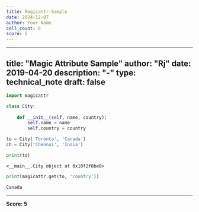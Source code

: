 ```yaml
---
title: Magicattr-Sample
date: 2024-12-07
author: Your Name
cell_count: 6
score: 5
---
```


---
title: "Magic Attribute Sample"
author: "Rj"
date: 2019-04-20
description: "-"
type: technical_note
draft: false
---

```python
import magicattr
```


```python
class City:
        
    def __init__(self, name, country):
        self.name = name
        self.country = country
```


```python
to = City('Toronto', 'Canada')
ch = City('Chennai', 'India')
```


```python
print(to)
```

    <__main__.City object at 0x10f2f8be0>



```python
print(magicattr.get(to, 'country'))
```

    Canada



---
**Score: 5**